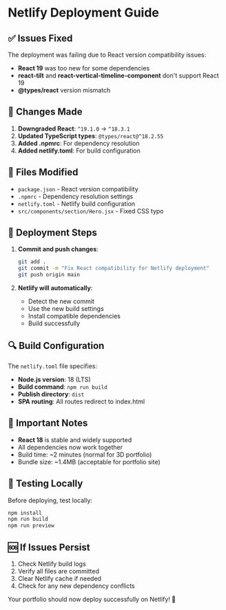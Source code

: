 # Netlify Deployment Guide

## ✅ Issues Fixed

The deployment was failing due to React version compatibility issues:
- **React 19** was too new for some dependencies
- **react-tilt** and **react-vertical-timeline-component** don't support React 19
- **@types/react** version mismatch

## 🔧 Changes Made

1. **Downgraded React**: `^19.1.0` → `^18.3.1`
2. **Updated TypeScript types**: `@types/react@^18.2.55`
3. **Added .npmrc**: For dependency resolution
4. **Added netlify.toml**: For build configuration

## 📁 Files Modified

- `package.json` - React version compatibility
- `.npmrc` - Dependency resolution settings
- `netlify.toml` - Netlify build configuration
- `src/components/section/Hero.jsx` - Fixed CSS typo

## 🚀 Deployment Steps

1. **Commit and push changes**:
   ```bash
   git add .
   git commit -m "Fix React compatibility for Netlify deployment"
   git push origin main
   ```

2. **Netlify will automatically**:
   - Detect the new commit
   - Use the new build settings
   - Install compatible dependencies
   - Build successfully

## 🔍 Build Configuration

The `netlify.toml` file specifies:
- **Node.js version**: 18 (LTS)
- **Build command**: `npm run build`
- **Publish directory**: `dist`
- **SPA routing**: All routes redirect to index.html

## 📝 Important Notes

- **React 18** is stable and widely supported
- All dependencies now work together
- Build time: ~2 minutes (normal for 3D portfolio)
- Bundle size: ~1.4MB (acceptable for portfolio site)

## 🧪 Testing Locally

Before deploying, test locally:
```bash
npm install
npm run build
npm run preview
```

## 🆘 If Issues Persist

1. Check Netlify build logs
2. Verify all files are committed
3. Clear Netlify cache if needed
4. Check for any new dependency conflicts

Your portfolio should now deploy successfully on Netlify! 🎉
